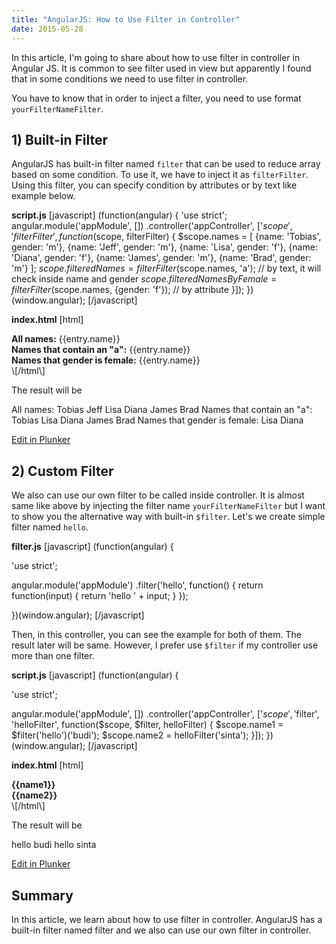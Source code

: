 ```yaml
---
title: "AngularJS: How to Use Filter in Controller"
date: 2015-05-28
---
```


In this article, I'm going to share about how to use filter in controller in Angular JS. It is common to see filter used in view but apparently I found that in some conditions we need to use filter in controller.

You have to know that in order to inject a filter, you need to use format `yourFilterNameFilter`.

## 1) Built-in Filter

AngularJS has built-in filter named `filter` that can be used to reduce array based on some condition. To use it, we have to inject it as `filterFilter`. Using this filter, you can specify condition by attributes or by text like example below.

**script.js** \[javascript\] (function(angular) { 'use strict'; angular.module('appModule', \[\]) .controller('appController', \['$scope', 'filterFilter', function($scope, filterFilter) { $scope.names = \[ {name: 'Tobias', gender: 'm'}, {name: 'Jeff', gender: 'm'}, {name: 'Lisa', gender: 'f'}, {name: 'Diana', gender: 'f'}, {name: 'James', gender: 'm'}, {name: 'Brad', gender: 'm'} \]; $scope.filteredNames = filterFilter($scope.names, 'a'); // by text, it will check inside name and gender $scope.filteredNamesByFemale = filterFilter($scope.names, {gender: 'f'}); // by attribute }\]); })(window.angular); \[/javascript\]

**index.html** \[html\] <!doctype html> <html lang="en"> <head> <meta charset="UTF-8"> <title>filterFilter - Budi Irawan</title>

<script src="//ajax.googleapis.com/ajax/libs/angularjs/1.4.0-rc.2/angular.min.js"></script> <script src="script.js"></script> </head> <body ng-app="appModule"> <div ng-controller="appController"> <div> <strong>All names:</strong> <span ng-repeat="entry in names">{{entry.name}} </span> </div> <div> <strong>Names that contain an "a":</strong> <span ng-repeat="entry in filteredNames">{{entry.name}} </span> </div> <div> <strong>Names that gender is female:</strong> <span ng-repeat="entry in filteredNamesByFemale">{{entry.name}} </span> </div> </div> </body> </html> \[/html\]

The result will be

All names: Tobias Jeff Lisa Diana James Brad
Names that contain an "a": Tobias Lisa Diana James Brad
Names that gender is female: Lisa Diana

[Edit in Plunker](http://plnkr.co/edit/52xiJxC1EVxP19M3lJ1d?p=preview)

## 2) Custom Filter

We also can use our own filter to be called inside controller. It is almost same like above by injecting the filter name `yourFilterNameFilter` but I want to show you the alternative way with built-in `$filter`. Let's we create simple filter named `hello`.

**filter.js** \[javascript\] (function(angular) {

'use strict';

angular.module('appModule') .filter('hello', function() { return function(input) { return 'hello ' + input; } });

})(window.angular); \[/javascript\]

Then, in this controller, you can see the example for both of them. The result later will be same. However, I prefer use `$filter` if my controller use more than one filter.

**script.js** \[javascript\] (function(angular) {

'use strict';

angular.module('appModule', \[\]) .controller('appController', \['$scope', '$filter', 'helloFilter', function($scope, $filter, helloFilter) { $scope.name1 = $filter('hello')('budi'); $scope.name2 = helloFilter('sinta'); }\]); })(window.angular); \[/javascript\]

**index.html** \[html\] <!doctype html> <html lang="en"> <head> <meta charset="UTF-8"> <title>Custom Filter - Budi Irawan</title>

<script src="//ajax.googleapis.com/ajax/libs/angularjs/1.4.0-rc.2/angular.min.js"></script> <script src="script.js"></script> <script src="filter.js"></script> </head> <body ng-app="appModule"> <div ng-controller="appController"> <div> <strong>{{name1}}</strong><br /> <strong>{{name2}}</strong> </div> </div> </body> </html> \[/html\]

The result will be

hello budi
hello sinta

[Edit in Plunker](http://plnkr.co/edit/XMZl0MPE7frHKiXyPzCi?p=preview)

## Summary

In this article, we learn about how to use filter in controller. AngularJS has a built-in filter named filter and we also can use our own filter in controller.
